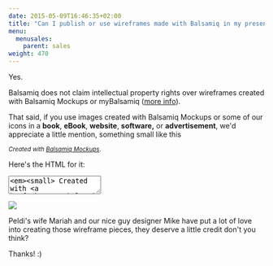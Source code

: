 ```yaml
---
date: 2015-05-09T16:46:35+02:00
title: "Can I publish or use wireframes made with Balsamiq in my presentation / book / website?"
menu:
  menusales:
    parent: sales
weight: 470
---
```


Yes.

Balsamiq does not claim intellectual property rights over wireframes created with Balsamiq Mockups or myBalsamiq ([more info](http://support.balsamiq.com/customer/portal/articles/174898#wireframesip)).

That said, if you use images created with Balsamiq Mockups or some of our icons in a **book**, **eBook**, **website**, **software,** or **advertisement**, we'd appreciate a little mention, something small like this

_<small>Created with [Balsamiq Mockups](https://balsamiq.com/).</small>_

Here's the HTML for it:

<textarea class="full" rows="2"><em><small> Created with <a href="https://balsamiq.com">Balsamiq Mockups</a>.</small></em></textarea>

![](/customer/portal/attachments/24953)

Peldi's wife Mariah and our nice guy designer Mike have put a lot of love into creating those wireframe pieces, they deserve a little credit don't you think?

Thanks! :)